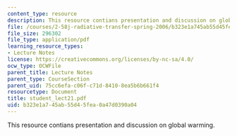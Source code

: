 ```yaml
---
content_type: resource
description: This resource contians presentation and discussion on global warming.
file: /courses/2-58j-radiative-transfer-spring-2006/b323e1a745ab55d45fea0a47d0390a04_student_lect21.pdf
file_size: 296302
file_type: application/pdf
learning_resource_types:
- Lecture Notes
license: https://creativecommons.org/licenses/by-nc-sa/4.0/
ocw_type: OCWFile
parent_title: Lecture Notes
parent_type: CourseSection
parent_uid: 75cc6efa-c06f-c71d-8410-8ea5b6b661f4
resourcetype: Document
title: student_lect21.pdf
uid: b323e1a7-45ab-55d4-5fea-0a47d0390a04
---
```

This resource contians presentation and discussion on global warming.